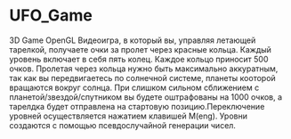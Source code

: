 # UFO_Game
3D Game OpenGL
Видеоигра, в который вы, управляя летающей тарелкой, получаете очки за пролет через красные кольца. Каждый уровень включает в себя пять колец. Каждое кольцо приносит 500 очков. Пролетая через кольца нужно быть максимально аккуратным, так как вы передвигаетесь по солнечной системе, планеты кооторой вращаются вокруг солнца. При слишком сильном сближением с планетой/звездой/спутником вы будете оштрафованы на 1000 очков, а тарелдка будет отправлена на стартовую позицию.Переключение уровней осуществляется нажатием клавишей M(eng). Уровни создаются с помощью псевдослучайной генерации чисел.     
